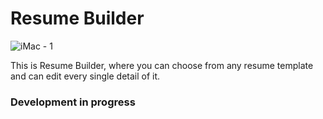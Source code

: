 # Resume Builder

![iMac - 1](https://user-images.githubusercontent.com/87152197/134453664-9e7a69b3-b5b9-4f51-b29f-82bcf593539a.png)

This is Resume Builder, where you can choose from any resume template and can edit every single detail of it.

### Development in progress
